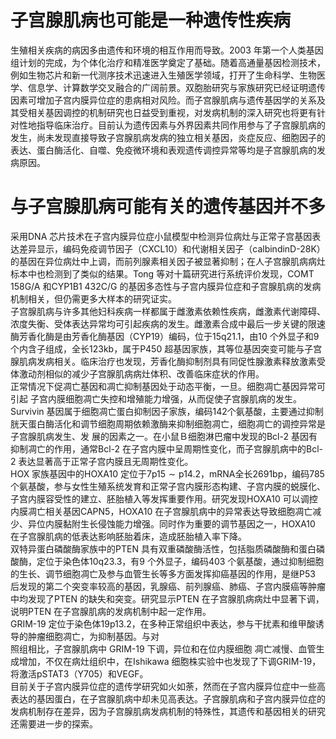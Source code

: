 # 子宫腺肌病也可能是一种遗传性疾病  
生殖相关疾病的病因多由遗传和环境的相互作用而导致。2003 年第一个人类基因组计划的完成，为个体化治疗和精准医学奠定了基础。随着高通量基因检测技术，例如生物芯片和新一代测序技术迅速进入生殖医学领域，打开了生命科学、生物医学、信息学、计算数学交叉融合的广阔前景。双胞胎研究与家族研究已经证明遗传因素可增加子宫内膜异位症的患病相对风险。而子宫腺肌病与遗传基因学的关系及其受相关基因调控的机制研究也日益受到重视，对发病机制的深入研究也将更有针对性地指导临床治疗。目前认为遗传因素与外界因素共同作用参与了子宫腺肌病的发生，尚未发现直接导致子宫腺肌病发病的独立相关基因，炎症反应、细胞因子的表达、蛋白酶活化、自噬、免疫微环境和表观遗传调控异常等均是子宫腺肌病的发病原因。  
#  与子宫腺肌病可能有关的遗传基因并不多  
采用DNA 芯片技术在子宫内膜异位症小鼠模型中检测异位病灶与正常子宫基因表达差异显示，编码免疫调节因子（CXCL10）和代谢相关因子（calbindinD-28K）的基因在异位病灶中上调，而前列腺素相关因子被显著抑制；在人子宫腺肌病病灶标本中也检测到了类似的结果。Tong 等对十篇研究进行系统评价发现，COMT 158G/A 和CYP1B1 432C/G 的基因多态性与子宫内膜异位症和子宫腺肌病的发病机制相关，但仍需更多大样本的研究证实。  
子宫腺肌病与许多其他妇科疾病一样都属于雌激素依赖性疾病，雌激素代谢障碍、浓度失衡、受体表达异常均可引起疾病的发生。雌激素合成中最后一步关键的限速酶芳香化酶是由芳香化酶基因（CYP19）编码，位于15q21.1，由10 个外显子和9 个内含子组成，全长123kb，属于P450 超基因家族，其等位基因突变可能与子宫腺肌病发病相关。临床治疗也发现，芳香化酶抑制剂具有同促性腺激素释放激素受体激动剂相似的减少子宫腺肌病病灶体积、改善临床症状的作用。  
正常情况下促凋亡基因和凋亡抑制基因处于动态平衡，一旦。细胞凋亡基因异常可引起 子宫内膜细胞凋亡失控和增殖能力增强，从而促使子宫腺肌病的发生。Survivin 基因属于细胞凋亡蛋白抑制因子家族，编码142个氨基酸，主要通过抑制胱天蛋白酶活化和调节细胞周期依赖激酶来抑制细胞凋亡，细胞凋亡的调控异常是子宫腺肌病发生、发 展的因素之一。在小鼠Ｂ细胞淋巴瘤中发现的Bcl-2 基因有抑制凋亡的作用，通常Bcl-2 在子宫内膜中呈周期性变化，而子宫腺肌病中的Bcl-2 表达显著高于正常子宫内膜且无周期性变化。  
HOX 家族基因中的HOXA10 定位于$7{\mathrm{p}}15\sim{\mathrm{p}}14.2$，mRNA全长2691bp，编码785 个氨基酸，参与女性生殖系统发育和正常子宫内膜形态构建、子宫内膜的蜕膜化、子宫内膜容受性的建立、胚胎植入等发挥重要作用。研究发现HOXA10 可以调控内膜凋亡相关基因CAPN5，HOXA10 在子宫腺肌病中的异常表达导致细胞凋亡减少、异位内膜黏附生长侵蚀能力增强。同时作为重要的调节基因之一，HOXA10 在子宫腺肌病的低表达影响胚胎着床，造成胚胎植入率下降。  
双特异蛋白磷酸酶家族中的PTEN 具有双重磷酸酶活性，包括脂质磷酸酶和蛋白磷酸酶，定位于染色体10q23.3，有9 个外显子，编码403 个氨基酸，通过抑制细胞的生长、调节细胞凋亡及参与血管生长等多方面发挥抑癌基因的作用，是继P53 后发现的第二个突变率较高的基因，乳腺癌、前列腺癌、肺癌、子宫内膜癌等肿瘤中均发现了PTEN 的缺失和突变。研究显示PTEN 在子宫腺肌病病灶中显著下调，说明PTEN 在子宫腺肌病的发病机制中起一定作用。  
GRIM-19 定位于染色体19p13.2，在多种正常组织中表达，参与干扰素和维甲酸诱导的肿瘤细胞凋亡，为抑制基因。与对  
照组相比，子宫腺肌病中 GRIM-19  下调，异位和在位内膜细胞 凋亡减慢、血管生成增加，不仅在病灶组织中，在Ishikawa 细胞株实验中也发现了下调GRIM-19，将激活pSTAT3（Y705）和VEGF。  
目前关于子宫内膜异位症的遗传学研究如火如荼，然而在子宫内膜异位症中一些高表达的基因蛋白，在子宫腺肌病中却未见高表达。子宫腺肌病和子宫内膜异位症的发病机制存在差异，因为子宫腺肌病发病机制的特殊性，其遗传和基因相关的研究还需要进一步的探索。  
